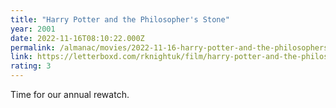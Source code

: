 ```yaml
---
title: "Harry Potter and the Philosopher's Stone"
year: 2001
date: 2022-11-16T08:10:22.000Z
permalink: /almanac/movies/2022-11-16-harry-potter-and-the-philosophers-stone/index.html
link: https://letterboxd.com/rknightuk/film/harry-potter-and-the-philosophers-stone/8/
rating: 3
---
```


Time for our annual rewatch.
